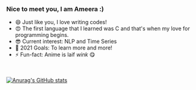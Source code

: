 ### Nice to meet you, I am Ameera :)
 
- 😄 Just like you, I love writing codes!
- 😍 The first language that I learned was C and that's when my love for programming begins.
- 😎 Current interest: NLP and Time Series
- 🏃 2021 Goals: To learn more and more!
- ⚡ Fun-fact: Anime is laif *wink* 😋 
<br />
 
[![Anurag's GitHub stats](https://github-readme-stats.vercel.app/api?username=noorameera26&count_private=true&show_icons=true&theme=dark&include_all_commits=true)](https://github.com/anuraghazra/github-readme-stats)
